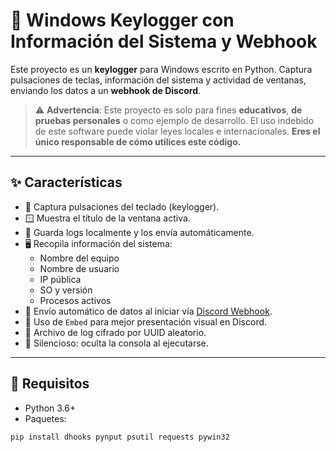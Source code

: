 # 🧠 Windows Keylogger con Información del Sistema y Webhook

Este proyecto es un **keylogger** para Windows escrito en Python. Captura pulsaciones de teclas, información del sistema y actividad de ventanas, enviando los datos a un **webhook de Discord**.

> ⚠️ **Advertencia**: Este proyecto es solo para fines **educativos**, **de pruebas personales** o como ejemplo de desarrollo. El uso indebido de este software puede violar leyes locales e internacionales. **Eres el único responsable de cómo utilices este código.**

---

## ✨ Características

- 🔐 Captura pulsaciones del teclado (keylogger).
- 🪟 Muestra el título de la ventana activa.
- 📄 Guarda logs localmente y los envía automáticamente.
- 🖥️ Recopila información del sistema:
  - Nombre del equipo
  - Nombre de usuario
  - IP pública
  - SO y versión
  - Procesos activos
- 🔗 Envío automático de datos al iniciar vía [Discord Webhook](https://discord.com/developers/docs/resources/webhook).
- 🎨 Uso de `Embed` para mejor presentación visual en Discord.
- 🧾 Archivo de log cifrado por UUID aleatorio.
- 🧙 Silencioso: oculta la consola al ejecutarse.

---

## 🧰 Requisitos

- Python 3.6+
- Paquetes:

```bash
pip install dhooks pynput psutil requests pywin32

